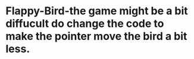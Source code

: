 # Flappy-Bird-the game might be a bit diffucult do change the code to make the pointer move the bird a bit less.
